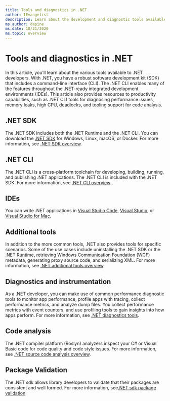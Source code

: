 ```yaml
---
title: Tools and diagnostics in .NET
author: IEvangelist
description: Learn about the development and diagnostic tools available to .NET developers.
ms.author: dapine
ms.date: 10/21/2020
ms.topic: overview
---
```


# Tools and diagnostics in .NET

In this article, you'll learn about the various tools available to .NET developers. With .NET, you have a robust software development kit (SDK) that includes a command-line interface (CLI). The .NET CLI enables many of the features throughout the .NET-ready integrated development environments (IDEs). This article also provides resources to productivity capabilities, such as .NET CLI tools for diagnosing performance issues, memory leaks, high CPU, deadlocks, and tooling support for code analysis.

## .NET SDK

The .NET SDK includes both the .NET Runtime and the .NET CLI. You can download the [.NET SDK](https://dotnet.microsoft.com/download) for Windows, Linux, macOS, or Docker. For more information, see [.NET SDK overview](../core/sdk.md).

## .NET CLI

The .NET CLI is a cross-platform toolchain for developing, building, running, and publishing .NET applications. The .NET CLI is included with the .NET SDK. For more information, see [.NET CLI overview](../core/tools/index.md).

## IDEs

You can write .NET applications in [Visual Studio Code](https://code.visualstudio.com/docs), [Visual Studio](/visualstudio/windows), or [Visual Studio for Mac](/visualstudio/mac).

## Additional tools

In addition to the more common tools, .NET also provides tools for specific scenarios. Some of the use cases include uninstalling the .NET SDK or the .NET Runtime, retrieving Windows Communication Foundation (WCF) metadata, generating proxy source code, and serializing XML. For more information, see [.NET additional tools overview](../core/additional-tools/index.md).

## Diagnostics and instrumentation

As a .NET developer, you can make use of common performance diagnostic tools to monitor app performance, profile apps with tracing, collect performance metrics, and analyze dump files. You collect performance metrics with event counters, and use profiling tools to gain insights into how apps perform. For more information, see [.NET diagnostics tools](../core/diagnostics/index.md).

## Code analysis

The .NET compiler platform (Roslyn) analyzers inspect your C# or Visual Basic code for code quality and code style issues. For more information, see [.NET source code analysis overview](code-analysis/overview.md).

## Package Validation

The .NET sdk allows library developers to validate that their packages are consistent and well formed. For more information, see[.NET sdk package validation](../compatibility/package-validation.md)
